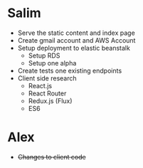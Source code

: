 # Salim
* Serve the static content and index page
* Create gmail account and AWS Account
* Setup deployment to elastic beanstalk
  * Setup RDS
  * Setup one alpha
* Create tests one existing endpoints
* Client side research
  * React.js
  * React Router
  * Redux.js (Flux)
  * ES6

# Alex
* ~~Changes to client code~~
